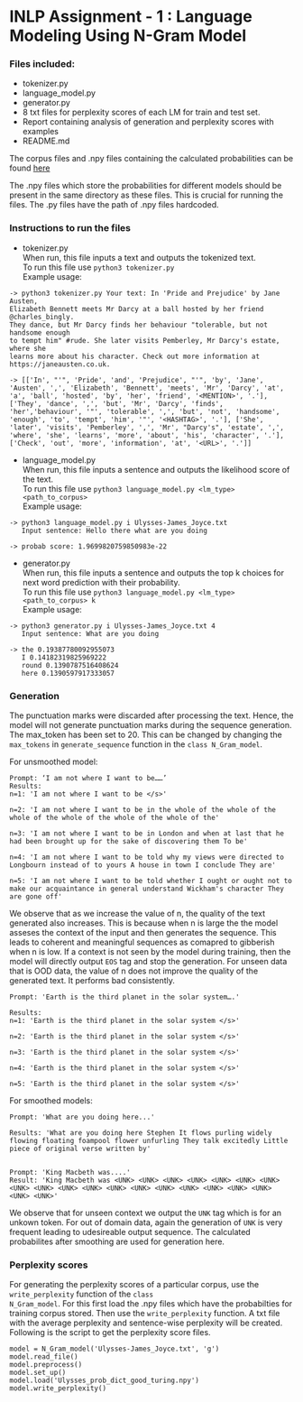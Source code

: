 # INLP Assignment - 1 : Language Modeling Using N-Gram Model

### Files included:

- tokenizer.py
- language_model.py
- generator.py
- 8 txt files for perplexity scores of each LM for train and test set.
- Report containing analysis of generation and perplexity scores with examples
- README.md

The corpus files and .npy files containing the calculated probabilities can be found [here](https://drive.google.com/drive/folders/1U1jju1mIDZTXYLUEqo1zC74ExC7pFiVs?usp=sharing)

The .npy files which store the probabilities for different models should be present in the same directory as these files. This is crucial for running the files. The .py files have the path of .npy files hardcoded.

### Instructions to run the files

- tokenizer.py\
  When run, this file inputs a text and outputs the tokenized text.\
  To run this file use <code>python3 tokenizer.py</code>\
  Example usage:

```
-> python3 tokenizer.py Your text: In 'Pride and Prejudice' by Jane Austen,
Elizabeth Bennett meets Mr Darcy at a ball hosted by her friend @charles_bingly.
They dance, but Mr Darcy finds her behaviour "tolerable, but not handsome enough
to tempt him" #rude. She later visits Pemberley, Mr Darcy's estate, where she
learns more about his character. Check out more information at
https://janeausten.co.uk.

-> [['In', "'", 'Pride', 'and', 'Prejudice', "'", 'by', 'Jane', 'Austen', ',', 'Elizabeth', 'Bennett', 'meets', 'Mr', 'Darcy', 'at', 'a', 'ball', 'hosted', 'by', 'her', 'friend', '<MENTION>', '.'], ['They', 'dance', ',', 'but', 'Mr', 'Darcy', 'finds', 'her','behaviour', '"', 'tolerable', ',', 'but', 'not', 'handsome', 'enough', 'to', 'tempt', 'him', '"', '<HASHTAG>', '.'], ['She', 'later', 'visits', 'Pemberley', ',', 'Mr', "Darcy's", 'estate', ',', 'where', 'she', 'learns', 'more', 'about', 'his', 'character', '.'], ['Check', 'out', 'more', 'information', 'at', '<URL>', '.']]
```

- language_model.py\
  When run, this file inputs a sentence and outputs the likelihood score of the text.\
  To run this file use <code>python3 language_model.py <lm_type> <path_to_corpus></code>\
  Example usage:

```
-> python3 language_model.py i Ulysses-James_Joyce.txt
   Input sentence: Hello there what are you doing

-> probab score: 1.9699820759850983e-22
```

- generator.py\
  When run, this file inputs a sentence and outputs the top k choices for next word prediction with their probability.\
  To run this file use <code>python3 language_model.py <lm_type> <path_to_corpus> k </code>\
  Example usage:

```
-> python3 generator.py i Ulysses-James_Joyce.txt 4
   Input sentence: What are you doing

-> the 0.19387780092955073
   I 0.14182319825969222
   round 0.1390787516408624
   here 0.1390597917333057
```

### Generation

The punctuation marks were discarded after processing the text. Hence, the model will not generate punctuation marks during the sequence generation. The max_token has been set to 20. This can be changed by changing the <code>max_tokens</code> in <code>generate_sequence</code> function in the <code>class N_Gram_model</code>.

For unsmoothed model:

```
Prompt: ‘I am not where I want to be……’
Results:
n=1: 'I am not where I want to be </s>'

n=2: 'I am not where I want to be in the whole of the whole of the whole of the whole of the whole of the whole of the'

n=3: 'I am not where I want to be in London and when at last that he had been brought up for the sake of discovering them To be'

n=4: 'I am not where I want to be told why my views were directed to Longbourn instead of to yours A house in town I conclude They are'

n=5: 'I am not where I want to be told whether I ought or ought not to make our acquaintance in general understand Wickham's character They are gone off'
```

We observe that as we increase the value of n, the quality of the text generated also increases. This is because when n is large the the model asseses the context of the input and then generates the sequence. This leads to coherent and meaningful sequences as comapred to gibberish when n is low.
If a context is not seen by the model during training, then the model will directly output <code>EOS</code> tag and stop the generation.
For unseen data that is OOD data, the value of n does not improve the quality of the generated text. It performs bad consistently.

```
Prompt: 'Earth is the third planet in the solar system….'

Results:
n=1: 'Earth is the third planet in the solar system </s>'

n=2: 'Earth is the third planet in the solar system </s>'

n=3: 'Earth is the third planet in the solar system </s>'

n=4: 'Earth is the third planet in the solar system </s>'

n=5: 'Earth is the third planet in the solar system </s>'
```

For smoothed models:

```
Prompt: 'What are you doing here...'

Results: 'What are you doing here Stephen It flows purling widely flowing floating foampool flower unfurling They talk excitedly Little piece of original verse written by'


Prompt: 'King Macbeth was....'
Result: 'King Macbeth was <UNK> <UNK> <UNK> <UNK> <UNK> <UNK> <UNK> <UNK> <UNK> <UNK> <UNK> <UNK> <UNK> <UNK> <UNK> <UNK> <UNK> <UNK> <UNK> <UNK>'
```

We observe that for unseen context we output the <code>UNK</code> tag which is for an unkown token. For out of domain data, again the generation of <code>UNK</code> is very frequent leading to udesireable output sequence.
The calculated probabilites after smoothing are used for generation here.

### Perplexity scores

For generating the perplexity scores of a particular corpus, use the <code>write_perplexity</code> function of the <code>class N_Gram_model</code>. For this first load the .npy files which have the probabilties for training corpus stored. Then use the <code>write_perplexity</code> function. A txt file with the average perplexity and sentence-wise perplexity will be created. Following is the script to get the perplexity score files. 

```
model = N_Gram_model('Ulysses-James_Joyce.txt', 'g')
model.read_file()
model.preprocess()
model.set_up()
model.load('Ulysses_prob_dict_good_turing.npy')
model.write_perplexity()
```
